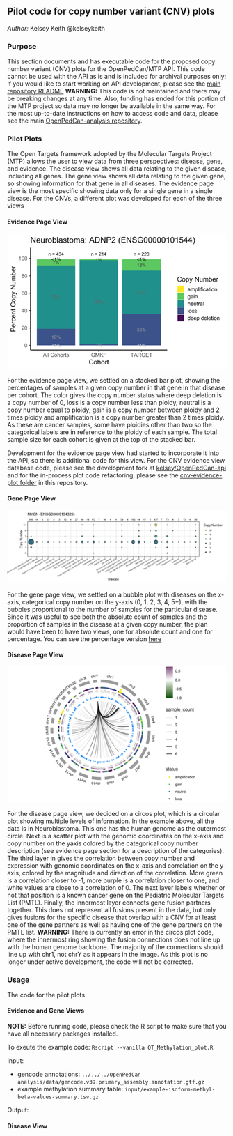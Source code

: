## Pilot code for copy number variant (CNV) plots
*Author:* Kelsey Keith @kelseykeith

### Purpose

This section documents and has executable code for the proposed copy number variant (CNV) plots for the OpenPedCan/MTP API. 
This code cannot be used with the API as is and is included for archival purposes only; if you would like to start working on API development, please see the [main repository README](https://github.com/PediatricOpenTargets/OpenPedCan-unfinished-development) 
**WARNING:** This code is not maintained and there may be breaking changes at any time. 
Also, funding has ended for this portion of the MTP project so data may no longer be available in the same way. 
For the most up-to-date instructions on how to access code and data, please see the main [OpenPedCan-analysis repository](https://github.com/PediatricOpenTargets/OpenPedCan-analysis).

### Pilot Plots

The Open Targets framework adopted by the Molecular Targets Project (MTP) allows the user to view data from three perspectives: disease, gene, and evidence. 
The disease view shows all data relating to the given disease, including all genes. 
The gene view shows all data relating to the given gene, so showing information for that gene in all diseases. 
The evidence page view is the most specific showing data only for a single gene in a single disease.
For the CNVs, a different plot was developed for each of the three views

#### Evidence Page View

![Figure 1. Example pilot plot for the MTP evidence page view showing a stacked bar plot with the percentages of samples at each copy number in the given cohort on the x-axis](plots/final_pilot_plots/evidence_page_view_stacked_bar_plot.png)

For the evidence page view, we settled on a stacked bar plot, showing the percentages of samples at a given copy number in that gene in that disease per cohort. 
The color gives the copy number status where deep deletion is a copy number of 0, loss is a copy number less than ploidy, neutral is a copy number equal to ploidy, gain is a copy number between ploidy and 2 times ploidy and amplification is a copy number greater than 2 times ploidy. As these are cancer samples, some have ploidies other than two so the categorical labels are in reference to the ploidy of each sample. 
The total sample size for each cohort is given at the top of the stacked bar.

Development for the evidence page view had started to incorporate it into the API, so there is additional code for this view. 
For the CNV evidence view database code, please see the development fork at [kelsey/OpenPedCan-api](https://github.com/kelseykeith/OpenPedCan-api/tree/cnv-db) and for the in-process plot code refactoring, please see the [cnv-evidence-plot folder](../cnv-evidence-plot) in this repository.

#### Gene Page View

![Figure 2. Example pilot plot for the MTP evidence page view showing a bubble bar plot with pediatric cancers on the x-axis, the copy number on the y-axis and colored by the copy number.](plots/final_pilot_plots/gene_page_view_bubble_plot_counts_MYCN.png)

For the gene page view, we settled on a bubble plot with diseases on the x-axis, categorical copy number on the y-axis (0, 1, 2, 3, 4, 5+), with the bubbles proportional to the number of samples for the particular disease. 
Since it was useful to see both the absolute count of samples and the proportion of samples in the disease at a given copy number, the plan would have been to have two views, one for absolute count and one for percentage. 
You can see the percentage version [here](plots/final_pilot_plots/gene_page_view_bubble_plot_percents_MYCN.png)

#### Disease Page View

![Figure 3. Example pilot plot for the MTP disease page view showing a circos plot for the Neuroblastoma data from OpenPedCan-analysis. Please see following paragraph for an extended description of all the layers in the circos plot.](plots/final_pilot_plots/disease_page_view_circos_plot.png)

For the disease page view, we decided on a circos plot, which is a circular plot showing multiple levels of information. 
In the example above, all the data is in Neuroblastoma.
This one has the human genome as the outermost circle.
Next is a scatter plot with the genomic coordinates on the x-axis and copy number on the yaxis colored by the categorical copy number description (see evidence page section for a description of the categories).
The third layer in gives the correlation between copy number and expression with genomic coordinates on the x-axis and correlation on the y-axis, colored by the magnitude and direction of the correlation.
More green is a correlation closer to -1, more purple is a correlation closer to one, and white values are close to a correlation of 0.
The next layer labels whether or not that position is a known cancer gene on the Pediatric Molecular Targets List (PMTL).
Finally, the innermost layer connects gene fusion partners together. 
This does not represent all fusions present in the data, but only gives fusions for the specific disease that overlap with a CNV for at least one of the gene partners as well as having one of the gene partners on the PMTL list.
**WARNING:** There is currently an error in the circos plot code, where the innermost ring showing the fusion connections does not line up with the human genome backbone. 
The majority of the connections should line up with chr1, not chrY as it appears in the image.
As this plot is no longer under active development, the code will not be corrected.

### Usage

The code for the pilot plots

#### Evidence and Gene Views

**NOTE:** Before running code, please check the R script to make sure that you have all necessary packages installed.

To exeute the example code: `Rscript --vanilla OT_Methylation_plot.R`

Input:

- gencode annotations: `../../../OpenPedCan-analysis/data/gencode.v39.primary_assembly.annotation.gtf.gz`
- example methylation summary table: `input/example-isoform-methyl-beta-values-summary.tsv.gz`

Output:

#### Disease View
